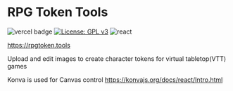 # RPG Token Tools

![vercel badge](https://img.shields.io/github/deployments/scott-gr/rpg-token-tools/production?label=vercel&logo=vercel&logoColor=white)
[![License: GPL v3](https://img.shields.io/badge/License-GPL%20v3-blue.svg)](https://www.gnu.org/licenses/gpl-3.0)
![react](https://img.shields.io/badge/React-20232A?style=for-the-badge&logo=react&logoColor=61DAFB)

<https://rpgtoken.tools>

Upload and edit images to create character tokens for virtual tabletop(VTT) games

Konva is used for Canvas control <https://konvajs.org/docs/react/Intro.html>


